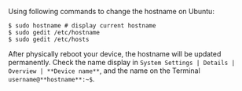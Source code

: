
Using following commands to change the hostname on Ubuntu:
```
$ sudo hostname # display current hostname
$ sudo gedit /etc/hostname
$ sudo gedit /etc/hosts
```

After physically reboot your device, the hostname will be updated permanently.
Check the name display in `System Settings | Details | Overview | **Device name**`,
and the name on the Terminal `username@**hostname**:~$`.
